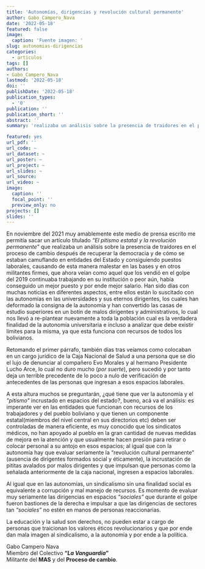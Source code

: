 ```yaml
---
title: 'Autonomías, dirigencias y revolución cultural permanente'
author: Gabo_Campero_Nava
date: '2022-05-18'
featured: false
image:
  caption: 'Fuente imagen: '
slug: autonomias-dirigencias
categories:
  - articulos
tags: []
authors:
- Gabo_Campero_Nava
lastmod: '2022-05-18'
doi: ''
publishDate: '2022-05-18'
publication_types:
  - '0'
publication: ''
publication_short: ''
abstract: ''
summary: 'realizaba un análisis sobre la presencia de traidores en el proceso de cambio después de recuperar la democracia y de cómo se estaban camuflando en entidades del Estado'

featured: yes
url_pdf: ''
url_code: ~
url_dataset: ~
url_poster: ~
url_project: ~
url_slides: ~
url_source: 
url_video: ~
image:
  caption: ''
  focal_point: ''
  preview_only: no
projects: []
slides: ''
---
```



En noviembre del 2021 muy amablemente este medio de prensa escrito me permitía sacar un artículo titulado *“El pitismo estatal y la revolución permanente”* que realizaba un análisis sobre la presencia de traidores en el proceso de cambio después de recuperar la democracia y de cómo se estaban camuflando en entidades del Estado y consiguiendo puestos laborales, causando de esta manera malestar en las bases y en otros militantes firmes, que ahora veían como aquel que los vendió en el golpe del 2019 continuaba trabajando en su institución o peor aún, había conseguido un mejor puesto y por ende mejor salario.
Han sido días con muchas noticias en diferentes aspectos, entre ellos están lo suscitado con las autonomías en las universidades y sus eternos dirigentes, los cuales han deformado la consigna de la autonomía y han convertido las casas de estudio superiores en un botín de malos dirigentes y administrativos, lo cual nos llevó a re-plantear nuevamente a toda la población cual es la verdadera finalidad de la autonomía universitaria e incluso a analizar que debe existir límites para la misma, ya que esta funciona con recursos de todos los bolivianos.

Retomando el primer párrafo, también días tras veíamos como colocaban en un cargo jurídico de la Caja Nacional de Salud a una persona que se dio el lujo de denunciar al compañero Evo Morales y al hermano Presidente Lucho Arce, lo cual no duro mucho (*por suerte*), pero sucedió y por tanto deja un terrible precedente de lo poco a nulo de verificación de antecedentes de las personas que ingresan a esos espacios laborales.

A esta altura muchos se preguntarán, ¿qué tiene que ver la autonomía y el *"pitismo"* incrustado en espacios del estado?, bueno, acá va el análisis:  es imperante ver en las  entidades que funcionan con recursos de los trabajadores y del pueblo boliviano y que tienen un componente estatal(miembros del nivel central en sus directorios etc)  deben ser controladas de manera eficiente, es muy conocido que los sindicatos médicos, no han apoyado al pueblo en la gran cantidad de nuevas medidas de mejora en la atención y que usualmente hacen presión para retirar o colocar personal a su antojo en esos espacios; al igual que con la autonomía hay que evaluar seriamente la “revolución cultural permanente” (ausencia de dirigentes formados social y éticamente), la incrustación de pititas avalados por malos dirigentes y que impulsan que personas como la señalada anteriormente de la caja nacional, ingresen a espacios laborales.

Al igual que en las autonomías, un sindicalismo sin una finalidad social es equivalente a corrupción y mal manejo de recursos. Es momento de evaluar muy seriamente las dirigencias en espacios *“sociales”* que durante el golpe fueron bastiones de la derecha e impulsar a que las dirigencias de sectores tan *“sociales”* no estén en manos de personas reaccionarias. 

La educación y la salud son derechos, no pueden estar a cargo de personas que traicionan los valores éticos revolucionarios y que por ende dan mala imagen al sindicalismo, a la autonomía y por ende a la política.

Gabo Campero Nava<br>
Miembro del Colectivo **“*La Vanguardia*”**<br>
Militante del **MAS** y del **Proceso de cambio**.<br>
